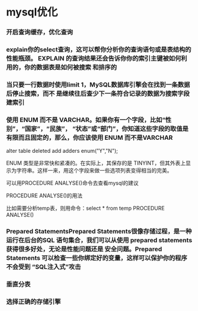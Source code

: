 # mysql优化

### 开启查询缓存，优化查询



### explain你的select查询，这可以帮你分析你的查询语句或是表结构的性能瓶颈。 EXPLAIN 的查询结果还会告诉你你的索引主键被如何利用的，你的数据表是如何被搜索 和排序的



### 当只要一行数据时使用limit 1，MySQL数据库引擎会在找到一条数据后停止搜索，而不 是继续往后查少下一条符合记录的数据为搜索字段建索引



### 使用 ENUM 而不是 VARCHAR。如果你有一个字段，比如“性别”，“国家”，“民族”， “状态”或“部门”，你知道这些字段的取值是有限而且固定的，那么，你应该使用 ENUM 而不是VARCHAR

alter table deleted add adders enum("Y","N");

ENUM 类型是非常快和紧凑的。在实际上，其保存的是 TINYINT，但其外表上显示为字符串。这样一来，用这个字段来做一些选项列表变得相当的完美。

可以用PROCEDURE ANALYSE()命令去查看mysql的建议

PROCEDURE ANALYSE()的用法

比如需要分析temp表，则用命令：select * from temp PROCEDURE ANALYSE()

### Prepared StatementsPrepared Statements很像存储过程，是一种运行在后台的SQL 语句集合，我们可以从使用 prepared statements 获得很多好处，无论是性能问题还是 安全问题。Prepared Statements 可以检查一些你绑定好的变量，这样可以保护你的程序不会受到 “SQL注入式”攻击



### 垂直分表



### 选择正确的存储引擎
